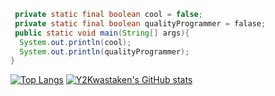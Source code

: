 ```java
 private static final boolean cool = false;
 private static final boolean qualityProgrammer = falase;
 public static void main(String[] args){
  System.out.println(cool);
  System.out.println(qualityProgrammer);
}
```
[![Top Langs](https://github-readme-stats.vercel.app/api/top-langs/?username=Y2Kwastaken&langs_count=8)](https://github.com/y2kwastaken/github-readme-stats)
[![Y2Kwastaken's GitHub stats](https://github-readme-stats.vercel.app/api?username=Y2Kwastaken)](https://github.com/y2kwastaken/github-readme-stats)
